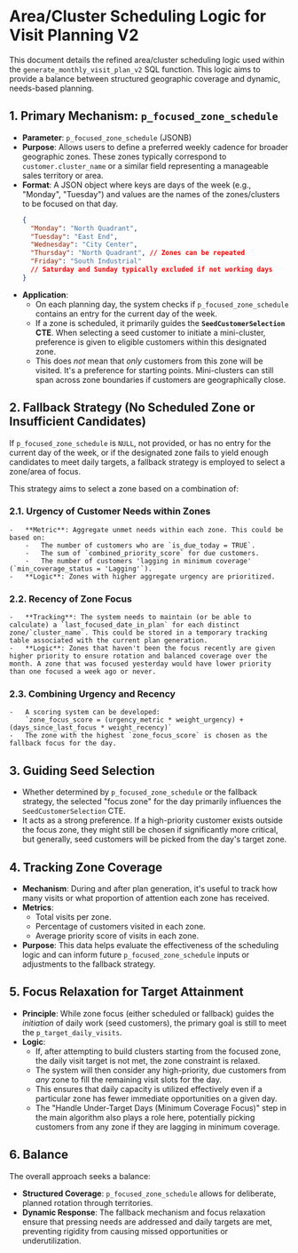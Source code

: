 # Area/Cluster Scheduling Logic for Visit Planning V2

This document details the refined area/cluster scheduling logic used within the `generate_monthly_visit_plan_v2` SQL function. This logic aims to provide a balance between structured geographic coverage and dynamic, needs-based planning.

## 1. Primary Mechanism: `p_focused_zone_schedule`

-   **Parameter**: `p_focused_zone_schedule` (JSONB)
-   **Purpose**: Allows users to define a preferred weekly cadence for broader geographic zones. These zones typically correspond to `customer.cluster_name` or a similar field representing a manageable sales territory or area.
-   **Format**: A JSON object where keys are days of the week (e.g., "Monday", "Tuesday") and values are the names of the zones/clusters to be focused on that day.
    ```json
    {
      "Monday": "North Quadrant",
      "Tuesday": "East End",
      "Wednesday": "City Center",
      "Thursday": "North Quadrant", // Zones can be repeated
      "Friday": "South Industrial"
      // Saturday and Sunday typically excluded if not working days
    }
    ```
-   **Application**:
    -   On each planning day, the system checks if `p_focused_zone_schedule` contains an entry for the current day of the week.
    -   If a zone is scheduled, it primarily guides the **`SeedCustomerSelection` CTE**. When selecting a seed customer to initiate a mini-cluster, preference is given to eligible customers within this designated zone.
    -   This does *not* mean that *only* customers from this zone will be visited. It's a preference for starting points. Mini-clusters can still span across zone boundaries if customers are geographically close.

## 2. Fallback Strategy (No Scheduled Zone or Insufficient Candidates)

If `p_focused_zone_schedule` is `NULL`, not provided, or has no entry for the current day of the week, or if the designated zone fails to yield enough candidates to meet daily targets, a fallback strategy is employed to select a zone/area of focus.

This strategy aims to select a zone based on a combination of:

### 2.1. Urgency of Customer Needs within Zones
    -   **Metric**: Aggregate unmet needs within each zone. This could be based on:
        -   The number of customers who are `is_due_today = TRUE`.
        -   The sum of `combined_priority_score` for due customers.
        -   The number of customers 'lagging in minimum coverage' (`min_coverage_status = 'Lagging'`).
    -   **Logic**: Zones with higher aggregate urgency are prioritized.

### 2.2. Recency of Zone Focus
    -   **Tracking**: The system needs to maintain (or be able to calculate) a `last_focused_date_in_plan` for each distinct zone/`cluster_name`. This could be stored in a temporary tracking table associated with the current plan generation.
    -   **Logic**: Zones that haven't been the focus recently are given higher priority to ensure rotation and balanced coverage over the month. A zone that was focused yesterday would have lower priority than one focused a week ago or never.

### 2.3. Combining Urgency and Recency
    -   A scoring system can be developed:
        `zone_focus_score = (urgency_metric * weight_urgency) + (days_since_last_focus * weight_recency)`
    -   The zone with the highest `zone_focus_score` is chosen as the fallback focus for the day.

## 3. Guiding Seed Selection

-   Whether determined by `p_focused_zone_schedule` or the fallback strategy, the selected "focus zone" for the day primarily influences the `SeedCustomerSelection` CTE.
-   It acts as a strong preference. If a high-priority customer exists outside the focus zone, they might still be chosen if significantly more critical, but generally, seed customers will be picked from the day's target zone.

## 4. Tracking Zone Coverage

-   **Mechanism**: During and after plan generation, it's useful to track how many visits or what proportion of attention each zone has received.
-   **Metrics**:
    -   Total visits per zone.
    -   Percentage of customers visited in each zone.
    -   Average priority score of visits in each zone.
-   **Purpose**: This data helps evaluate the effectiveness of the scheduling logic and can inform future `p_focused_zone_schedule` inputs or adjustments to the fallback strategy.

## 5. Focus Relaxation for Target Attainment

-   **Principle**: While zone focus (either scheduled or fallback) guides the *initiation* of daily work (seed customers), the primary goal is still to meet the `p_target_daily_visits`.
-   **Logic**:
    -   If, after attempting to build clusters starting from the focused zone, the daily visit target is not met, the zone constraint is relaxed.
    -   The system will then consider any high-priority, due customers from *any* zone to fill the remaining visit slots for the day.
    -   This ensures that daily capacity is utilized effectively even if a particular zone has fewer immediate opportunities on a given day.
    -   The "Handle Under-Target Days (Minimum Coverage Focus)" step in the main algorithm also plays a role here, potentially picking customers from any zone if they are lagging in minimum coverage.

## 6. Balance

The overall approach seeks a balance:
-   **Structured Coverage**: `p_focused_zone_schedule` allows for deliberate, planned rotation through territories.
-   **Dynamic Response**: The fallback mechanism and focus relaxation ensure that pressing needs are addressed and daily targets are met, preventing rigidity from causing missed opportunities or underutilization.
